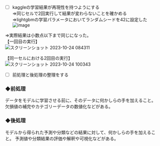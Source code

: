 - [ ] kaggleの学習結果が再現性を持つようにする  
⇒同じセルで2回実行して結果が変わらないことを確かめる  
⇒lightgbmの学習パラメータにおいてランダムシードを42に設定した  
![image](https://github.com/Yuma-Tsukakoshi/CrossViT-Summary-/assets/107422037/7bb22760-184d-4630-9064-8c8aa80ef52b)  



⇒実際結果は小数点以下まで同じになった。  
【一回目の実行】   
![スクリーンショット 2023-10-24 084311](https://github.com/Yuma-Tsukakoshi/CrossViT-Summary-/assets/107422037/12a002c7-3439-4293-8b67-5cf16fe102e2)

【同一セルにおける2回目の実行】  
![スクリーンショット 2023-10-24 100343](https://github.com/Yuma-Tsukakoshi/CrossViT-Summary-/assets/107422037/4354c99a-6cfd-43bd-98c5-947d05b94c2e)


- [ ] 前処理と後処理の整理をする
  
### ◆前処理
データをモデルに学習させる前に、そのデータに何かしらの手を加えること。
欠損値の補完やカテゴリーデータの数値化などがある。

### ◆後処理
モデルから得られた予測や分類などの結果に対して、何かしらの手を加えること。
予測値や分類結果の評価や解釈や可視化などがある。
